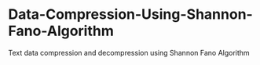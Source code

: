 # Data-Compression-Using-Shannon-Fano-Algorithm

Text data compression and decompression using Shannon Fano Algorithm

